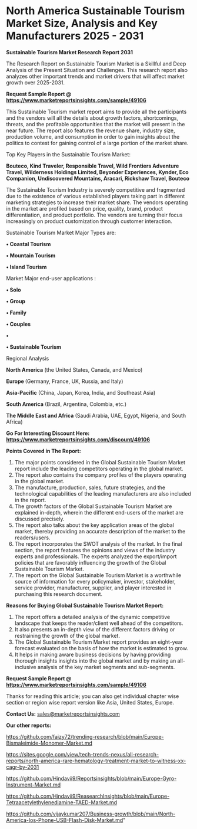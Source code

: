 # North America Sustainable Tourism Market Size, Analysis and Key Manufacturers 2025 - 2031

<strong>Sustainable Tourism Market Research Report 2031</strong>

The Research Report on Sustainable Tourism Market is a Skillful and Deep Analysis of the Present Situation and Challenges. This research report also analyzes other important trends and market drivers that will affect market growth over 2025-2031.

<strong>Request Sample Report @ <a href=https://www.marketreportsinsights.com/sample/49106>https://www.marketreportsinsights.com/sample/49106</a></strong>

This Sustainable Tourism market report aims to provide all the participants and the vendors will all the details about growth factors, shortcomings, threats, and the profitable opportunities that the market will present in the near future. The report also features the revenue share, industry size, production volume, and consumption in order to gain insights about the politics to contest for gaining control of a large portion of the market share.

Top Key Players in the Sustainable Tourism Market:

<strong>Bouteco, Kind Traveler, Responsible Travel, Wild Frontiers Adventure Travel, Wilderness Holdings Limited, Beyonder Experiences, Kynder, Eco Companion, Undiscovered Mountains, Aracari, Rickshaw Travel, Bouteco</strong>

The Sustainable Tourism Industry is severely competitive and fragmented due to the existence of various established players taking part in different marketing strategies to increase their market share. The vendors operating in the market are profiled based on price, quality, brand, product differentiation, and product portfolio. The vendors are turning their focus increasingly on product customization through customer interaction.

Sustainable Tourism Market Major Types are:

<strong>•  Coastal Tourism

•  Mountain Tourism

•  Island Tourism</strong>

Market Major end-user applications :

<strong>•  Solo

•  Group

•  Family

•  Couples

•  

•  Sustainable Tourism</strong>

Regional Analysis

</u><strong><b>North America</b></strong> (the United States, Canada, and Mexico)

<strong><b>Europe </b></strong>(Germany, France, UK, Russia, and Italy)

<strong><b>Asia-Pacific</b></strong> (China, Japan, Korea, India, and Southeast Asia)

<strong><b>South America</b></strong> (Brazil, Argentina, Colombia, etc.)

<strong><b>The Middle East and Africa</b></strong> (Saudi Arabia, UAE, Egypt, Nigeria, and South Africa)

<strong>Go For Interesting Discount Here: <a href=https://www.marketreportsinsights.com/discount/49106>https://www.marketreportsinsights.com/discount/49106</a></strong>

<strong>Points Covered in The Report:</strong>
<ol>
  <li>The major points considered in the Global Sustainable Tourism Market report include the leading competitors operating in the global market.</li>
  <li>The report also contains the company profiles of the players operating in the global market.</li>
  <li>The manufacture, production, sales, future strategies, and the technological capabilities of the leading manufacturers are also included in the report.</li>
  <li>The growth factors of the Global Sustainable Tourism Market are explained in-depth, wherein the different end-users of the market are discussed precisely.</li>
  <li>The report also talks about the key application areas of the global market, thereby providing an accurate description of the market to the readers/users.</li>
  <li>The report incorporates the SWOT analysis of the market. In the final section, the report features the opinions and views of the industry experts and professionals. The experts analyzed the export/import policies that are favorably influencing the growth of the Global Sustainable Tourism Market.</li>
  <li>The report on the Global Sustainable Tourism Market is a worthwhile source of information for every policymaker, investor, stakeholder, service provider, manufacturer, supplier, and player interested in purchasing this research document.</li>
</ol>
<strong>Reasons for Buying Global Sustainable Tourism Market Report:</strong>

<ol>
  <li>The report offers a detailed analysis of the dynamic competitive landscape that keeps the reader/client well ahead of the competitors.</li>
  <li>It also presents an in-depth view of the different factors driving or restraining the growth of the global market.</li>
  <li>The Global Sustainable Tourism Market report provides an eight-year forecast evaluated on the basis of how the market is estimated to grow.</li>
  <li>It helps in making aware business decisions by having providing thorough insights insights into the global market and by making an all-inclusive analysis of the key market segments and sub-segments.</li>
</ol>
<strong>Request Sample Report @ <a href=https://www.marketreportsinsights.com/sample/49106>https://www.marketreportsinsights.com/sample/49106</a></strong>


Thanks for reading this article; you can also get individual chapter wise section or region wise report version like Asia, United States, Europe.

<strong>Contact Us:</strong>
sales@marketreportsinsights.com

<strong>Our other reports:</strong>

<a href=https://github.com/faizy72/trending-research/blob/main/Europe-Bismaleimide-Monomer-Market.md>https://github.com/faizy72/trending-research/blob/main/Europe-Bismaleimide-Monomer-Market.md</a>

<a href=https://sites.google.com/view/tech-trends-nexus/all-research-reports/north-america-rare-hematology-treatment-market-to-witness-xx-cagr-by-2031>https://sites.google.com/view/tech-trends-nexus/all-research-reports/north-america-rare-hematology-treatment-market-to-witness-xx-cagr-by-2031</a>

<a href=https://github.com/Hindavii9/Reportsinsights/blob/main/Europe-Gyro-Instrument-Market.md>https://github.com/Hindavii9/Reportsinsights/blob/main/Europe-Gyro-Instrument-Market.md</a>

<a href=https://github.com/Hindavii9/ReasearchInsights/blob/main/Europe-Tetraacetylethylenediamine-TAED-Market.md>https://github.com/Hindavii9/ReasearchInsights/blob/main/Europe-Tetraacetylethylenediamine-TAED-Market.md</a>

<a href=https://github.com/vijaykumar207/Business-growth/blob/main/North-America-Ios-Phone-USB-Flash-Disk-Market.md>https://github.com/vijaykumar207/Business-growth/blob/main/North-America-Ios-Phone-USB-Flash-Disk-Market.md</a>"
